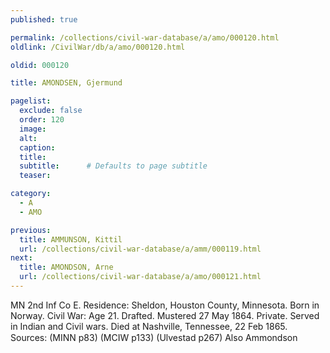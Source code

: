```yaml
---
published: true

permalink: /collections/civil-war-database/a/amo/000120.html
oldlink: /CivilWar/db/a/amo/000120.html

oldid: 000120

title: AMONDSEN, Gjermund

pagelist:
  exclude: false
  order: 120
  image: 
  alt:
  caption:
  title:
  subtitle:      # Defaults to page subtitle
  teaser:

category: 
  - A 
  - AMO

previous:
  title: AMMUNSON, Kittil
  url: /collections/civil-war-database/a/amm/000119.html  
next:
  title: AMONDSON, Arne
  url: /collections/civil-war-database/a/amo/000121.html   
---
```

MN 2nd Inf Co E. Residence: Sheldon, Houston County, Minnesota. Born in Norway. Civil War: Age 21. Drafted. Mustered 27 May 1864. Private. Served in Indian and Civil wars. Died at Nashville, Tennessee, 22 Feb 1865. Sources: (MINN p83) (MCIW p133) (Ulvestad p267) Also &#147;Ammondson&#148;